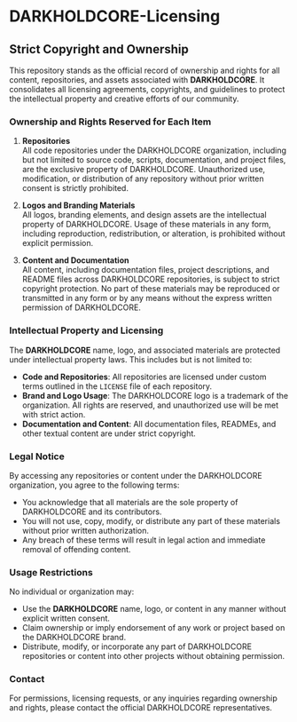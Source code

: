 # DARKHOLDCORE-Licensing

## Strict Copyright and Ownership

This repository stands as the official record of ownership and rights for all content, repositories, and assets associated with **DARKHOLDCORE**. It consolidates all licensing agreements, copyrights, and guidelines to protect the intellectual property and creative efforts of our community.

### Ownership and Rights Reserved for Each Item
1. **Repositories**  
   All code repositories under the DARKHOLDCORE organization, including but not limited to source code, scripts, documentation, and project files, are the exclusive property of DARKHOLDCORE. Unauthorized use, modification, or distribution of any repository without prior written consent is strictly prohibited.

2. **Logos and Branding Materials**  
   All logos, branding elements, and design assets are the intellectual property of DARKHOLDCORE. Usage of these materials in any form, including reproduction, redistribution, or alteration, is prohibited without explicit permission.

3. **Content and Documentation**  
   All content, including documentation files, project descriptions, and README files across DARKHOLDCORE repositories, is subject to strict copyright protection. No part of these materials may be reproduced or transmitted in any form or by any means without the express written permission of DARKHOLDCORE.

### Intellectual Property and Licensing
The **DARKHOLDCORE** name, logo, and associated materials are protected under intellectual property laws. This includes but is not limited to:

- **Code and Repositories**: All repositories are licensed under custom terms outlined in the `LICENSE` file of each repository.
- **Brand and Logo Usage**: The DARKHOLDCORE logo is a trademark of the organization. All rights are reserved, and unauthorized use will be met with strict action.
- **Documentation and Content**: All documentation files, READMEs, and other textual content are under strict copyright.

### Legal Notice
By accessing any repositories or content under the DARKHOLDCORE organization, you agree to the following terms:

- You acknowledge that all materials are the sole property of DARKHOLDCORE and its contributors.
- You will not use, copy, modify, or distribute any part of these materials without prior written authorization.
- Any breach of these terms will result in legal action and immediate removal of offending content.

### Usage Restrictions
No individual or organization may:

- Use the **DARKHOLDCORE** name, logo, or content in any manner without explicit written consent.
- Claim ownership or imply endorsement of any work or project based on the DARKHOLDCORE brand.
- Distribute, modify, or incorporate any part of DARKHOLDCORE repositories or content into other projects without obtaining permission.

### Contact
For permissions, licensing requests, or any inquiries regarding ownership and rights, please contact the official DARKHOLDCORE representatives.
